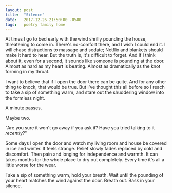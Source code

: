 ```yaml
---
layout: post
title:  "Silence"
date:   2017-12-26 21:50:00 -0500
tags:   poetry family home
---
```


At times I go to bed early with the wind shrilly pounding the house, threatening to come in. There's no-comfort there, and I wish I could end it. I will chase distractions to massage and sedate; Netflix and blankets should make it hard to hear. But the truth is,  it's difficult to forget. And if I think about it, even for a second, it sounds like someone is pounding at the door. Almost as hard as my heart is beating. Almost as dramatically as the knot forming in my throat.

I want to believe that if I open the door there can be quite. And for any other thing to knock, that would be true. But I've thought this all before so I reach to take a sip of something warm, and stare out the shuddering window into the formless night.

A minute passes.

Maybe two.

"Are you sure it won't go away if you ask it? Have you tried talking to it *recently*?"

Some days I open the door and watch my living room and house be covered in ice and winter. It feels strange. Relief slowly fades replaced by cold and discomfort. Then pain and longing for independence and warmth. It can takes months for the whole place to dry out completely. Every time it's all a little worse for the wear.

Take a sip of something warm, hold your breath. Wait until the pounding of your heart matches the wind against the door. Breath out. Bask in your silence.
